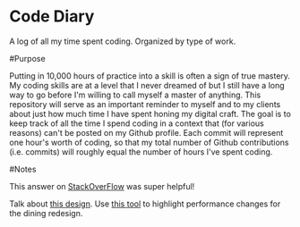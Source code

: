 Code Diary
==========

A log of all my time spent coding. Organized by type of work.

#Purpose

Putting in 10,000 hours of practice into a skill is often a sign of true mastery. My coding skills are at a level that I never dreamed of but I still have a long way to go before I'm willing to call myself a master of anything. This repository will serve as an important reminder to myself and to my clients about just how much time I have spent honing my digital craft. The goal is to keep track of all the time I spend coding in a context that (for various reasons) can't be posted on my Github profile. Each commit will represent one hour's worth of coding, so that my total number of Github contributions (i.e. commits) will roughly equal the number of hours I've spent coding.

#Notes

This answer on [StackOverFlow](https://stackoverflow.com/a/3898842) was super helpful!

Talk about [this design](http://markconference.rutgers.edu/). Use [this tool](https://tools.pingdom.com/) to highlight performance changes for the dining redesign.
